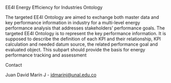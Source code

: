 EE4I Energy Efficiency for Industries Ontology

The targeted EE4I Ontology are aimed to exchange both master data and key performance information in industry for a multi-level energy performance analysis that addresses stakeholders’ performance goals. The targeted EE4I Ontology is to represent the key performance information. It is supposed to describe the definition of each KPI and their relationship, KPI calculation and needed datum source, the related performance goal and evaluated object. This subpart should provide the basis for energy performance tracking and assessment</span>


Contact

Juan David Marín J - jdmarinj@unal.edu.co
